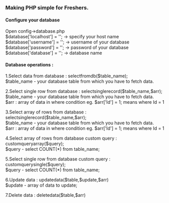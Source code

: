 <h3>Making PHP simple for Freshers.</h3>

<h4>Configure your database</h4>

<p> Open config->database.php <br>
    $database['localhost'] = ''; -> specify your host name<br>
    $database['username'] = ''; -> username of your database <br>
    $database['password'] = ''; -> password of your database <br>
    $database['database'] = ''; -> database name <br>
</p>

<h4> Database operations : </h4>

<p>1.Select data from database : selectfromdb($table_name);  <br>  $table_name - your database table from which you have to fetch data.</p>
<p>2.Select single row from database : selectsinglerecord($table_name,$arr); <br> $table_name - your database table from which you have to fetch data.<br> 
$arr : array of data in where condition eg. $arr['Id'] = 1; means where Id = 1</p>
<p>3.Select array of rows from  database : selectsinglerecord($table_name,$arr); <br> $table_name - your database table from which you have to fetch data.<br> 
$arr : array of data in where condition eg. $arr['Id'] = 1; means where Id = 1</p>
<p>4.Select array of rows from  database custom query : customqueryarray($query); <br> $query - select COUNT(*) from table_name;</p>
<p>5.Select single row from  database custom query : customquerysingle($query); <br> $query - select COUNT(*) from table_name;</p>
<p>6.Update data : updatedata($table,$update,$arr) <br> $update - array of data to update;</p>
<p>7.Delete data : deletedata($table,$arr)</p>
